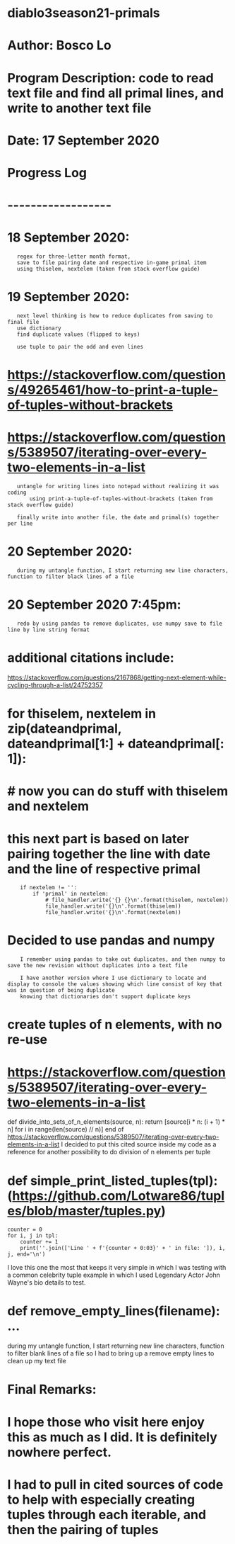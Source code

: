 # diablo3season21-primals
# Author: Bosco Lo
# Program Description: code to read text file and find all primal lines, and write to another text file
# Date: 17 September 2020

# Progress Log
# ------------------
# 18 September 2020:
       regex for three-letter month format,
       save to file pairing date and respective in-game primal item
       using thiselem, nextelem (taken from stack overflow guide)

# 19 September 2020:
       next level thinking is how to reduce duplicates from saving to final file
       use dictionary
       find duplicate values (flipped to keys)

       use tuple to pair the odd and even lines
#           https://stackoverflow.com/questions/49265461/how-to-print-a-tuple-of-tuples-without-brackets
#           https://stackoverflow.com/questions/5389507/iterating-over-every-two-elements-in-a-list

       untangle for writing lines into notepad without realizing it was coding
           using print-a-tuple-of-tuples-without-brackets (taken from stack overflow guide)

       finally write into another file, the date and primal(s) together per line

# 20 September 2020:
       during my untangle function, I start returning new line characters, function to filter black lines of a file
# 20 September 2020 7:45pm: 
       redo by using pandas to remove duplicates, use numpy save to file line by line string format

# additional citations include:
   https://stackoverflow.com/questions/2167868/getting-next-element-while-cycling-through-a-list/24752357
# for thiselem, nextelem in zip(dateandprimal, dateandprimal[1:] + dateandprimal[: 1]):
#        # now you can do stuff with thiselem and nextelem

# this next part is based on later pairing together the line with date and the line of respective primal
        if nextelem != '':
            if 'primal' in nextelem:
                # file_handler.write('{} {}\n'.format(thiselem, nextelem))
                file_handler.write('{}\n'.format(thiselem))
                file_handler.write('{}\n'.format(nextelem))

# Decided to use pandas and numpy
        I remember using pandas to take out duplicates, and then numpy to save the new revision without duplicates into a text file
        
        I have another version where I use dictionary to locate and display to console the values showing which line consist of key that was in question of being duplicate
        knowing that dictionaries don't support duplicate keys
        
# create tuples of n elements, with no re-use
   # https://stackoverflow.com/questions/5389507/iterating-over-every-two-elements-in-a-list
def divide_into_sets_of_n_elements(source, n):
    return [source[i * n: (i + 1) * n] for i in range(len(source) // n)]
end of https://stackoverflow.com/questions/5389507/iterating-over-every-two-elements-in-a-list
   I decided to put this cited source inside my code as a reference for another possibility to do division of n elements per tuple

# def simple_print_listed_tuples(tpl): (https://github.com/Lotware86/tuples/blob/master/tuples.py)
    counter = 0
    for i, j in tpl:
        counter += 1
        print(''.join(['Line ' + f'{counter + 0:03}' + ' in file: ']), i, j, end='\n')
        
  I love this one the most that keeps it very simple in which I was testing with a common celebrity tuple example in which I used Legendary Actor John Wayne's bio details to test.
  

# def remove_empty_lines(filename): ...
   during my untangle function, I start returning new line characters, function to filter blank lines of a file
   so I had to bring up a remove empty lines to clean up my text file


# Final Remarks:
# I hope those who visit here enjoy this as much as I did. It is definitely nowhere perfect.
# I had to pull in cited sources of code to help with especially creating tuples through each iterable, and then the pairing of tuples 
